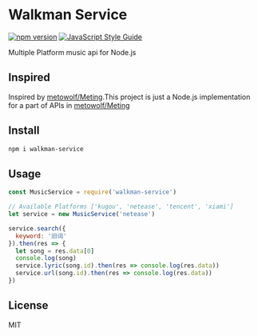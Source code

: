 # Walkman Service

[![npm version](https://badge.fury.io/js/walkman-service.svg)](https://badge.fury.io/js/walkman-service)
[![JavaScript Style Guide](https://img.shields.io/badge/code_style-standard-brightgreen.svg)](https://standardjs.com)

Multiple Platform music api for Node.js

## Inspired
Inspired by [metowolf/Meting](https://github.com/metowolf/Meting).This project is just a Node.js implementation for a part of APIs in [metowolf/Meting](https://github.com/metowolf/Meting)

## Install 
```bash
npm i walkman-service
```

## Usage
```javascript
const MusicService = require('walkman-service')

// Available Platforms ['kugou', 'netease', 'tencent', 'xiami']
let service = new MusicService('netease')

service.search({
  keyword: '旧词'
}).then(res => {
  let song = res.data[0]
  console.log(song)
  service.lyric(song.id).then(res => console.log(res.data))
  service.url(song.id).then(res => console.log(res.data))
})

```

## License

MIT